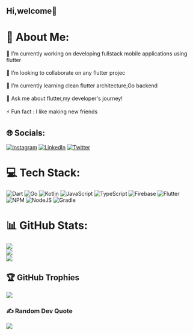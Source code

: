 ## Hi,welcome👋

# 💫 About Me:
🔭 I’m currently working on developing fullstack mobile applications using flutter<br><br>👯  I’m looking to collaborate on any flutter projec<br><br>🌱 I’m currently learning clean flutter architecture,Go backend<br><br>💬 Ask me about flutter,my developer's journey!<br><br>⚡ Fun fact : I like making new friends




## 🌐 Socials:
[![Instagram](https://img.shields.io/badge/Instagram-%23E4405F.svg?logo=Instagram&logoColor=white)](https://instagram.com/lord__victor) [![LinkedIn](https://img.shields.io/badge/LinkedIn-%230077B5.svg?logo=linkedin&logoColor=white)](https://linkedin.com/in/victor-mutethia) [![Twitter](https://img.shields.io/badge/Twitter-%231DA1F2.svg?logo=Twitter&logoColor=white)](https://twitter.com/Lord__Victor) 




# 💻 Tech Stack:
![Dart](https://img.shields.io/badge/dart-%230175C2.svg?style=for-the-badge&logo=dart&logoColor=white) ![Go](https://img.shields.io/badge/go-%2300ADD8.svg?style=for-the-badge&logo=go&logoColor=white) ![Kotlin](https://img.shields.io/badge/kotlin-%230095D5.svg?style=for-the-badge&logo=kotlin&logoColor=white) ![JavaScript](https://img.shields.io/badge/javascript-%23323330.svg?style=for-the-badge&logo=javascript&logoColor=%23F7DF1E) ![TypeScript](https://img.shields.io/badge/typescript-%23007ACC.svg?style=for-the-badge&logo=typescript&logoColor=white) ![Firebase](https://img.shields.io/badge/firebase-%23039BE5.svg?style=for-the-badge&logo=firebase) ![Flutter](https://img.shields.io/badge/Flutter-%2302569B.svg?style=for-the-badge&logo=Flutter&logoColor=white) ![NPM](https://img.shields.io/badge/NPM-%23000000.svg?style=for-the-badge&logo=npm&logoColor=white) ![NodeJS](https://img.shields.io/badge/node.js-6DA55F?style=for-the-badge&logo=node.js&logoColor=white) ![Gradle](https://img.shields.io/badge/Gradle-02303A.svg?style=for-the-badge&logo=Gradle&logoColor=white)



# 📊 GitHub Stats:
![](https://github-readme-stats.vercel.app/api?username=dev-vickie&theme=gruvbox&hide_border=false&include_all_commits=true&count_private=true)<br/>
![](https://github-readme-streak-stats.herokuapp.com/?user=dev-vickie&theme=gruvbox&hide_border=false)<br/>
![](https://github-readme-stats.vercel.app/api/top-langs/?username=dev-vickie&theme=gruvbox&hide_border=false&include_all_commits=true&count_private=true&layout=compact)




## 🏆 GitHub Trophies
![](https://github-profile-trophy.vercel.app/?username=dev-vickie&theme=gruvbox&no-frame=false&no-bg=false&margin-w=4)




### ✍️ Random Dev Quote
![](https://quotes-github-readme.vercel.app/api?type=vetical&theme=gruvbox)

<!-- Proudly created with GPRM ( https://gprm.itsvg.in ) -->
